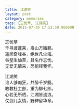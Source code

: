 ```yaml
---
title: 江湖笑
layout: post
category: memories
tags: [忘忧草, 江湖笑]
date: 2015-07-30 17:52:50.966000
---
```

忘忧草  
千寻渡蓬莱，舟山万籟籁。  
遥闻奇峰谷，绝世凡尘海。  
谷壑生仙草，其名作忘忧。  
无爱无情采，恐能释我怀。  
 

江湖笑  
谁人够痴狂，共醉千岁觞。  
敢教杜工部，重为柳七郎。  
心若无所栖，江湖皆流浪。  
仗剑儿女情，野稗留华章。  

